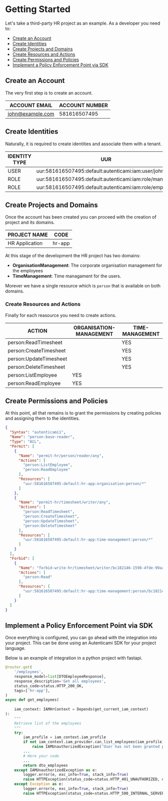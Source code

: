# Getting Started

Let's take a third-party HR project as an example. As a developer you need to:

- [Create an Account](#create-an-account)
- [Create Identities](#create-identities)
- [Create Projects and Domains](#create-projects-and-domains)
- [Create Resources and Actions](#create-resources-and-actions)
- [Create Permissions and Policies](#create-permissions-and-policies)
- [Implement a Policy Enforcement Point via SDK](#implement-a-policy-enforcement-point-via-sdk)

## Create an Account

The very first step is to create an account.

| ACCOUNT EMAIL    | ACCOUNT NUMBER |
|------------------|----------------|
| john@example.com | 581616507495   |

## Create Identities

Naturally, it is required to create identities and associate them with a tenant.

| IDENTITY TYPE | UUR                                                         |
|---------------|-------------------------------------------------------------|
| USER          | uur:581616507495:default:autenticami:iam:user/john    |
| ROLE          | uur:581616507495:default:autenticami:iam:role/manager   |
| ROLE          | uur:581616507495:default:autenticami:iam:role/employee  |

## Create Projects and Domains

Once the account has been created you can proceed with the creation of project and its domains.

| PROJECT NAME | CODE   |
|------------------|--------|
| HR Application   | hr-app |

At this stage of the development the HR project has two domains:

- **OrganisationManagement**: The corporate organisation management for the employees
- **TimeManagement**: Time managament for the users.

Morever we have a single resource which is `person` that is available on both domains.

### Create Resources and Actions

Finally for each reasource you need to create actions.

| ACTION                    | ORGANISATION-MANAGEMENT | TIME-MANAGEMENT         |
|---------------------------|-------------------------|-------------------------|
| person:ReadTimesheet      |                         | YES                     |
| person:CreateTimesheet    |                         | YES                     |
| person:UpdateTimesheet    |                         | YES                     |
| person:DeleteTimesheet    |                         | YES                     |
| person:ListEmployee       | YES                     |                         |
| person:ReadEmployee       | YES                     |                         |

## Create Permissions and Policies

At this point, all that remains is to grant the permissions by creating policies and assigning them to the identities.

```json linenums="1"
{
  "Syntax": "autenticami1",
  "Name": "person-base-reader",
  "Type": "ACL",
  "Permit": [
    {
      "Name": "permit-hr/person/reader/any",
      "Actions": [
        "person:ListEmployee",
        "person:ReadEmployee"
      ],
      "Resources": [
        "uur:581616507495:default:hr-app:organisation:person/*"
      ]
    },
    {
      "Name": "permit-hr/timesheet/writer/any",
      "Actions": [
        "person:ReadTimesheet",
        "person:CreateTimesheet",
        "person:UpdateTimesheet",
        "person:DeleteTimesheet"
      ],
      "Resources": [
        "uur:581616507495:default:hr-app:time-management:person/*"
      ]
    }
  ],
  "Forbid": [
    {
      "Name": "forbid-write-hr/timesheet/writer/bc182146-1598-4fde-99aa-b2d4d08bc1e2",
      "Actions": [
        "person:Read"
      ],
      "Resources": [
        "uur:581616507495:default:hr-app:time-management:person/bc182146-1598-4fde-99aa-b2d4d08bc1e2"
      ]
    }
  ]
}
```

## Implement a Policy Enforcement Point via SDK

Once everything is configured, you can go ahead with the integration into your project.
This can be done using an Autenticami SDK for your project language.

Below is an example of integration in a python project with fastapi.

``` py linenums="1" hl_lines="17 18"
@router.get(
    '/employees',
    response_model=list[DTOEmployeeResponse],
    response_description='Get all employees',
    status_code=status.HTTP_200_OK,
    tags=['hr-app'],
)
async def get_employees(
   
    iam_context: IAMHrContext = Depends(get_current_iam_context)
):
    """
    Retrieve list of the employees
    """
    try:
        iam_profile = iam_context.iam_profile
        if not iam_context.iam_provider.can_list_employees(iam_profile):
            raise IAMUnauthorizedException('User has not been granted permissions to list employees')
        ...
        # Here your code
        ...
        return dto_employees
    except IAMUnauthorizedException as e:
        logger.error(e, exc_info=True, stack_info=True)
        raise HTTPException(status_code=status.HTTP_401_UNAUTHORIZED, detail=e.args[0])
    except Exception as e:
        logger.error(e, exc_info=True, stack_info=True)
        raise HTTPException(status_code=status.HTTP_500_INTERNAL_SERVER_ERROR, detail='Internal Server Error')
```
